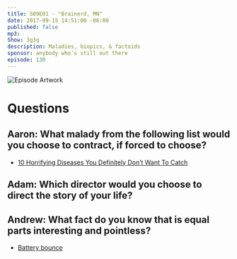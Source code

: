 ```yaml
---
title: S09E01 - "Brainerd, MN"
date: 2017-09-15 14:51:00 -06:00
published: false
mp3: 
Show: 3g3q
description: Maladies, biopics, & factoids
sponsor: anybody who’s still out there
episode: 130
---
```


![Episode Artwork](http://l.gdwn.co/4fOZQx.jpg)

# Questions 

## Aaron: What malady from the following list would you choose to contract, if forced to choose? 
* [10 Horrifying Diseases You Definitely Don’t Want To Catch](http://listverse.com/2014/02/15/10-diseases-or-disorders-you-never-want-to-get/)

## Adam: Which director would you choose to direct the story of your life?

## Andrew: What fact do you know that is equal parts interesting and pointless?
* [Battery bounce](https://www.geek.com/science/why-do-dead-alkaline-batteries-bounce-1603759/)


